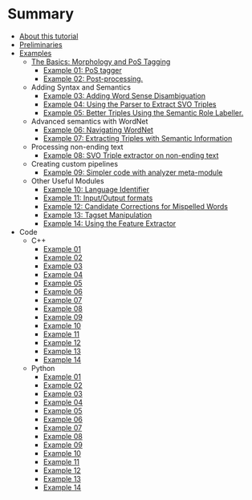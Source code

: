 # Summary

* [About this tutorial](README.md)
* [Preliminaries](preliminaries.md)
* [Examples](tutorial.md)
  * [The Basics: Morphology and PoS Tagging](tutorial/the-basics-morphology-and-pos-tagging.md)
    * [Example 01: PoS tagger](example01.md)
    * [Example 02: Post-processing.](example02.md)
  * Adding Syntax and Semantics
    * [Example 03: Adding Word Sense Disambiguation](example03.md)
    * [Example 04: Using the Parser to Extract SVO Triples](example04.md)
    * [Example 05: Better Triples Using the Semantic Role Labeller.](example05.md)
  * Advanced semantics with WordNet
    * [Example 06: Navigating WordNet](example06.md)
    * [Example 07: Extracting Triples with Semantic Information](example07.md)
  * Processing non-ending text
    * [Example 08: SVO Triple extractor on non-ending text](example08.md)
  * Creating custom pipelines
    * [Example 09: Simpler code with analyzer meta-module](example09.md)
  * Other Useful Modules
    * [Example 10: Language Identifier](example10.md)
    * [Example 11: Input/Output formats](example11.md)
    * [Example 12: Candidate Corrections for Mispelled Words](example12.md)
    * [Example 13: Tagset Manipulation](example13.md)
    * [Example 14: Using the Feature Extractor](example14.md)
* Code
  * C++
    * [Example 01](code/example01.cc.md)
    * [Example 02](code/example02.cc.md)
    * [Example 03](code/example03.cc.md)
    * [Example 04](code/example04.cc.md)
    * [Example 05](code/example05.cc.md)
    * [Example 06](code/example06.cc.md)
    * [Example 07](code/example07.cc.md)
    * [Example 08](code/example08.cc.md)
    * [Example 09](code/example09.cc.md)
    * [Example 10](code/example10.cc.md)
    * [Example 11](code/example11.cc.md)
    * [Example 12](code/example12.cc.md)
    * [Example 13](code/example13.cc.md)
    * [Example 14](code/example14.cc.md)
  * Python
    * [Example 01](code/example01.py.md)
    * [Example 02](code/example02.py.md)
    * [Example 03](code/example03.py.md)
    * [Example 04](code/example04.py.md)
    * [Example 05](code/example05.py.md)
    * [Example 06](code/example06.py.md)
    * [Example 07](code/example07.py.md)
    * [Example 08](code/example08.py.md)
    * [Example 09](code/example09.py.md)
    * [Example 10](code/example10.py.md)
    * [Example 11](code/example11.py.md)
    * [Example 12](code/example12.py.md)
    * [Example 13](code/example13.py.md)
    * [Example 14](code/example14.py.md)

